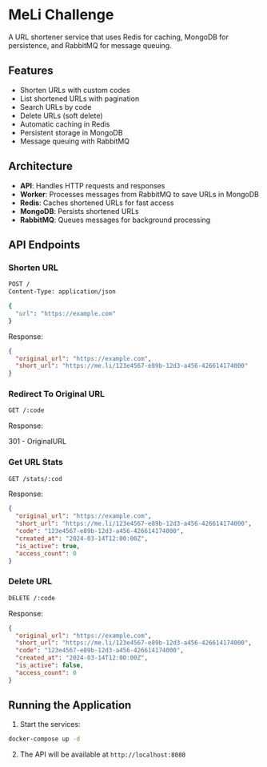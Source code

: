 # MeLi Challenge

A URL shortener service that uses Redis for caching, MongoDB for persistence, and RabbitMQ for message queuing.

## Features

- Shorten URLs with custom codes
- List shortened URLs with pagination
- Search URLs by code
- Delete URLs (soft delete)
- Automatic caching in Redis
- Persistent storage in MongoDB
- Message queuing with RabbitMQ

## Architecture

- **API**: Handles HTTP requests and responses
- **Worker**: Processes messages from RabbitMQ to save URLs in MongoDB
- **Redis**: Caches shortened URLs for fast access
- **MongoDB**: Persists shortened URLs
- **RabbitMQ**: Queues messages for background processing

## API Endpoints

### Shorten URL
```bash
POST /
Content-Type: application/json

{
  "url": "https://example.com"
}
```

Response:
```json
{
  "original_url": "https://example.com",
  "short_url": "https://me.li/123e4567-e89b-12d3-a456-426614174000"
}
```

### Redirect To Original URL
```bash
GET /:code
```

Response:

301 - OriginalURL

### Get URL Stats
```bash
GET /stats/:cod
```

Response:
```json
{
  "original_url": "https://example.com",
  "short_url": "https://me.li/123e4567-e89b-12d3-a456-426614174000",
  "code": "123e4567-e89b-12d3-a456-426614174000",
  "created_at": "2024-03-14T12:00:00Z",
  "is_active": true,
  "access_count": 0
}
```

### Delete URL
```bash
DELETE /:code
```

Response:
```json
{
  "original_url": "https://example.com",
  "short_url": "https://me.li/123e4567-e89b-12d3-a456-426614174000",
  "code": "123e4567-e89b-12d3-a456-426614174000",
  "created_at": "2024-03-14T12:00:00Z",
  "is_active": false,
  "access_count": 0
}
```

## Running the Application

1. Start the services:
```bash
docker-compose up -d
```

2. The API will be available at `http://localhost:8080`

